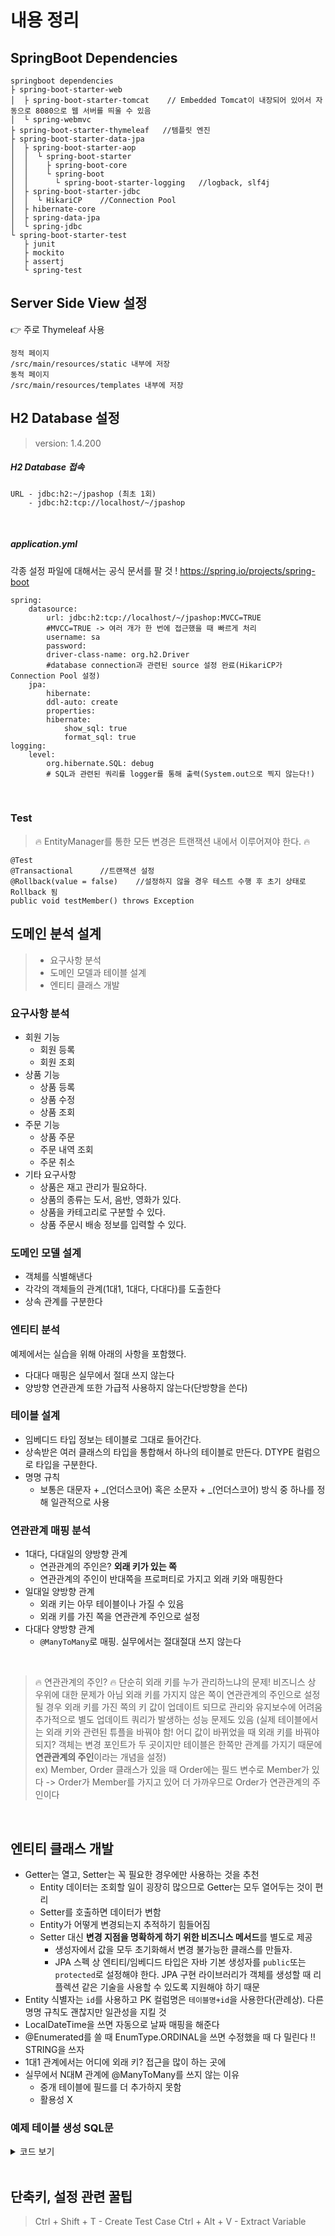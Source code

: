 # 내용 정리

## SpringBoot Dependencies

    springboot dependencies
    ├ spring-boot-starter-web
    │  ├ spring-boot-starter-tomcat    // Embedded Tomcat이 내장되어 있어서 자동으로 8080으로 웹 서버를 띄울 수 있음
    │  └ spring-webmvc
    ├ spring-boot-starter-thymeleaf   //템플릿 엔진
    ├ spring-boot-starter-data-jpa
    │  ├ spring-boot-starter-aop
    │  │  └ spring-boot-starter
    │  │    ├ spring-boot-core
    │  │    └ spring-boot
    │  │      └ spring-boot-starter-logging   //logback, slf4j
    │  ├ spring-boot-starter-jdbc
    │  │  └ HikariCP    //Connection Pool
    │  ├ hibernate-core
    │  ├ spring-data-jpa
    │  └ spring-jdbc
    └ spring-boot-starter-test
       ├ junit
       ├ mockito
       ├ assertj
       └ spring-test

## Server Side View 설정

👉 주로 Thymeleaf 사용

    정적 페이지
    /src/main/resources/static 내부에 저장
    동적 페이지
    /src/main/resources/templates 내부에 저장

## H2 Database 설정

> version: 1.4.200

##### H2 Database 접속

    URL - jdbc:h2:~/jpashop (최초 1회)
        - jdbc:h2:tcp://localhost/~/jpashop

<br>

##### application.yml

각종 설정 파일에 대해서는 공식 문서를 팔 것 !
https://spring.io/projects/spring-boot

    spring:
        datasource:
            url: jdbc:h2:tcp://localhost/~/jpashop:MVCC=TRUE  
            #MVCC=TRUE -> 여러 개가 한 번에 접근했을 때 빠르게 처리
            username: sa
            password:
            driver-class-name: org.h2.Driver
            #database connection과 관련된 source 설정 완료(HikariCP가 Connection Pool 설정)
        jpa:
            hibernate:
            ddl-auto: create
            properties:
            hibernate:
                show_sql: true
                format_sql: true
    logging:
        level: 
            org.hibernate.SQL: debug
            # SQL과 관련된 쿼리를 logger를 통해 출력(System.out으로 찍지 않는다!)

<br>

### Test

> 🔥 EntityManager를 통한 모든 변경은 트랜잭션 내에서 이루어져야 한다. 🔥 

    @Test
    @Transactional      //트랜잭션 설정
    @Rollback(value = false)    //설정하지 않을 경우 테스트 수행 후 초기 상태로 Rollback 됨
    public void testMember() throws Exception

## 도메인 분석 설계

> - 요구사항 분석
> - 도메인 모델과 테이블 설계
> - 엔티티 클래스 개발

### 요구사항 분석
- 회원 기능
  - 회원 등록
  - 회원 조회
- 상품 기능
  - 상품 등록
  - 상품 수정
  - 상품 조회
- 주문 기능
  - 상품 주문
  - 주문 내역 조회
  - 주문 취소
- 기타 요구사항
  - 상품은 재고 관리가 필요하다.
  - 상품의 종류는 도서, 음반, 영화가 있다.
  - 상품을 카테고리로 구분할 수 있다.
  - 상품 주문시 배송 정보를 입력할 수 있다.

### 도메인 모델 설계

- 객체를 식별해낸다
- 각각의 객체들의 관계(1대1, 1대다, 다대다)를 도출한다
- 상속 관계를 구분한다

### 엔티티 분석

예제에서는 실습을 위해 아래의 사항을 포함했다.

- 다대다 매핑은 실무에서 절대 쓰지 않는다
- 양방향 연관관계 또한 가급적 사용하지 않는다(단방향을 쓴다)

### 테이블 설계

- 임베디드 타입 정보는 테이블로 그대로 들어간다.
- 상속받은 여러 클래스의 타입을 통합해서 하나의 테이블로 만든다. DTYPE 컬럼으로 타입을 구분한다.
- 명명 규칙
  - 보통은 대문자 + _(언더스코어) 혹은 소문자 + _(언더스코어) 방식 중 하나를 정해 일관적으로 사용

### 연관관계 매핑 분석

- 1대다, 다대일의 양방향 관계
  - 연관관계의 주인은? **외래 키가 있는 쪽**
  - 연관관계의 주인이 반대쪽을 프로퍼티로 가지고 외래 키와 매핑한다
- 일대일 양방향 관계
  - 외래 키는 아무 테이블이나 가질 수 있음
  - 외래 키를 가진 쪽을 연관관계 주인으로 설정
- 다대다 양방향 관계
  - <code>@ManyToMany</code>로 매핑. 실무에서는 절대절대 쓰지 않는다

<br>

> 🔥 연관관계의 주인? 🔥
> 단순히 외래 키를 누가 관리하느냐의 문제! 비즈니스 상 우위에 대한 문제가 아님
> 외래 키를 가지지 않은 쪽이 연관관계의 주인으로 설정될 경우 외래 키를 가진 쪽의 키 값이 업데이트 되므로 관리와 유지보수에 어려움
> 추가적으로 별도 업데이트 쿼리가 발생하는 성능 문제도 있음
> (실제 테이블에서는 외래 키와 관련된 튜플을 바꿔야 함! 어디 값이 바뀌었을 때 외래 키를 바꿔야 되지? 객체는 변경 포인트가 두 곳이지만 테이블은 한쪽만 관계를 가지기 때문에 **연관관계의 주인**이라는 개념을 설정)  
> ex) Member, Order 클래스가 있을 때 Order에는 필드 변수로 Member가 있다 -> Order가 Member를 가지고 있어 더 가까우므로 Order가 연관관계의 주인이다

<br>

## 엔티티 클래스 개발

- Getter는 열고, Setter는 꼭 필요한 경우에만 사용하는 것을 추천
  - Entity 데이터는 조회할 일이 굉장히 많으므로 Getter는 모두 열어두는 것이 편리
  - Setter를 호출하면 데이터가 변함
  - Entity가 어떻게 변경되는지 추적하기 힘들어짐
  - Setter 대신 **변경 지점을 명확하게 하기 위한 비즈니스 메서드**를 별도로 제공
    - 생성자에서 값을 모두 초기화해서 변경 불가능한 클래스를 만들자.
    - JPA 스펙 상 엔티티/임베디드 타입은 자바 기본 생성자를 <code>public</code>또는 <code>protected</code>로 설정해야 한다. JPA 구현 라이브러리가 객체를 생성할 때 리플렉션 같은 기술을 사용할 수 있도록 지원해야 하기 때문
- Entity 식별자는 <code>id</code>를 사용하고 PK 컬럼명은 <code>테이블명+id</code>을 사용한다(관례상). 다른 명명 규칙도 괜찮지만 일관성을 지킬 것
- LocalDateTime을 쓰면 자동으로 날짜 매핑을 해준다
- @Enumerated를 쓸 때 EnumType.ORDINAL을 쓰면 수정했을 때 다 밀린다 !! STRING을 쓰자
- 1대1 관계에서는 어디에 외래 키? 접근을 많이 하는 곳에 
- 실무에서 N대M 관계에 @ManyToMany를 쓰지 않는 이유
  - 중개 테이블에 필드를 더 추가하지 못함
  - 활용성 X

### 예제 테이블 생성 SQL문

<details>
<summary>코드 보기</summary>

```Bash
2021-09-14 08:56:58.394 DEBUG 20056 --- [  restartedMain] org.hibernate.SQL                        : 
    
    create table category (
       category_id bigint not null,
        name varchar(255),
        parent_id bigint,
        primary key (category_id)
    )
Hibernate: 
    
    create table category (
       category_id bigint not null,
        name varchar(255),
        parent_id bigint,
        primary key (category_id)
    )
2021-09-14 08:56:58.395  INFO 20056 --- [  restartedMain] p6spy                                    : #1631577418395 | took 0ms | statement | connection 3| url jdbc:h2:tcp://localhost/~/jpashop

    create table category (
       category_id bigint not null,
        name varchar(255),
        parent_id bigint,
        primary key (category_id)
    )

    create table category (
       category_id bigint not null,
        name varchar(255),
        parent_id bigint,
        primary key (category_id)
    );
2021-09-14 08:56:58.395 DEBUG 20056 --- [  restartedMain] org.hibernate.SQL                        : 
    
    create table category_item (
       category_id bigint not null,
        item_id bigint not null
    )
Hibernate: 
    
    create table category_item (
       category_id bigint not null,
        item_id bigint not null
    )
2021-09-14 08:56:58.396  INFO 20056 --- [  restartedMain] p6spy                                    : #1631577418396 | took 0ms | statement | connection 3| url jdbc:h2:tcp://localhost/~/jpashop

    create table category_item (
       category_id bigint not null,
        item_id bigint not null
    )

    create table category_item (
       category_id bigint not null,
        item_id bigint not null
    );
2021-09-14 08:56:58.397 DEBUG 20056 --- [  restartedMain] org.hibernate.SQL                        : 
    
    create table delivery (
       delivery_id bigint not null,
        city varchar(255),
        street varchar(255),
        zipcode varchar(255),
        status varchar(255),
        primary key (delivery_id)
    )
Hibernate: 
    
    create table delivery (
       delivery_id bigint not null,
        city varchar(255),
        street varchar(255),
        zipcode varchar(255),
        status varchar(255),
        primary key (delivery_id)
    )
2021-09-14 08:56:58.398  INFO 20056 --- [  restartedMain] p6spy                                    : #1631577418398 | took 0ms | statement | connection 3| url jdbc:h2:tcp://localhost/~/jpashop

    create table delivery (
       delivery_id bigint not null,
        city varchar(255),
        street varchar(255),
        zipcode varchar(255),
        status varchar(255),
        primary key (delivery_id)
    )

    create table delivery (
       delivery_id bigint not null,
        city varchar(255),
        street varchar(255),
        zipcode varchar(255),
        status varchar(255),
        primary key (delivery_id)
    );
2021-09-14 08:56:58.398 DEBUG 20056 --- [  restartedMain] org.hibernate.SQL                        : 
    
    create table item (
       dtype varchar(31) not null,
        item_id bigint not null,
        name varchar(255),
        price integer not null,
        stock_quantity integer not null,
        artist varchar(255),
        etc varchar(255),
        author varchar(255),
        isbn varchar(255),
        actor varchar(255),
        director varchar(255),
        primary key (item_id)
    )
Hibernate: 
    
    create table item (
       dtype varchar(31) not null,
        item_id bigint not null,
        name varchar(255),
        price integer not null,
        stock_quantity integer not null,
        artist varchar(255),
        etc varchar(255),
        author varchar(255),
        isbn varchar(255),
        actor varchar(255),
        director varchar(255),
        primary key (item_id)
    )
2021-09-14 08:56:58.399  INFO 20056 --- [  restartedMain] p6spy                                    : #1631577418399 | took 0ms | statement | connection 3| url jdbc:h2:tcp://localhost/~/jpashop

    create table item (
       dtype varchar(31) not null,
        item_id bigint not null,
        name varchar(255),
        price integer not null,
        stock_quantity integer not null,
        artist varchar(255),
        etc varchar(255),
        author varchar(255),
        isbn varchar(255),
        actor varchar(255),
        director varchar(255),
        primary key (item_id)
    )

    create table item (
       dtype varchar(31) not null,
        item_id bigint not null,
        name varchar(255),
        price integer not null,
        stock_quantity integer not null,
        artist varchar(255),
        etc varchar(255),
        author varchar(255),
        isbn varchar(255),
        actor varchar(255),
        director varchar(255),
        primary key (item_id)
    );
2021-09-14 08:56:58.399 DEBUG 20056 --- [  restartedMain] org.hibernate.SQL                        : 
    
    create table member (
       member_id bigint not null,
        city varchar(255),
        street varchar(255),
        zipcode varchar(255),
        name varchar(255),
        primary key (member_id)
    )
Hibernate: 
    
    create table member (
       member_id bigint not null,
        city varchar(255),
        street varchar(255),
        zipcode varchar(255),
        name varchar(255),
        primary key (member_id)
    )
2021-09-14 08:56:58.400  INFO 20056 --- [  restartedMain] p6spy                                    : #1631577418400 | took 0ms | statement | connection 3| url jdbc:h2:tcp://localhost/~/jpashop

    create table member (
       member_id bigint not null,
        city varchar(255),
        street varchar(255),
        zipcode varchar(255),
        name varchar(255),
        primary key (member_id)
    )

    create table member (
       member_id bigint not null,
        city varchar(255),
        street varchar(255),
        zipcode varchar(255),
        name varchar(255),
        primary key (member_id)
    );
2021-09-14 08:56:58.401 DEBUG 20056 --- [  restartedMain] org.hibernate.SQL                        : 
    
    create table order_item (
       order_item_id bigint not null,
        count integer not null,
        order_price integer not null,
        item_id bigint,
        order_id bigint,
        primary key (order_item_id)
    )
Hibernate: 
    
    create table order_item (
       order_item_id bigint not null,
        count integer not null,
        order_price integer not null,
        item_id bigint,
        order_id bigint,
        primary key (order_item_id)
    )
2021-09-14 08:56:58.402  INFO 20056 --- [  restartedMain] p6spy                                    : #1631577418402 | took 1ms | statement | connection 3| url jdbc:h2:tcp://localhost/~/jpashop

    create table order_item (
       order_item_id bigint not null,
        count integer not null,
        order_price integer not null,
        item_id bigint,
        order_id bigint,
        primary key (order_item_id)
    )

    create table order_item (
       order_item_id bigint not null,
        count integer not null,
        order_price integer not null,
        item_id bigint,
        order_id bigint,
        primary key (order_item_id)
    );
2021-09-14 08:56:58.402 DEBUG 20056 --- [  restartedMain] org.hibernate.SQL                        : 
    
    create table orders (
       order_id bigint not null,
        order_date timestamp,
        status varchar(255),
        delivery_id bigint,
        member_id bigint,
        primary key (order_id)
    )
Hibernate: 
    
    create table orders (
       order_id bigint not null,
        order_date timestamp,
        status varchar(255),
        delivery_id bigint,
        member_id bigint,
        primary key (order_id)
    )
2021-09-14 08:56:58.403  INFO 20056 --- [  restartedMain] p6spy                                    : #1631577418403 | took 1ms | statement | connection 3| url jdbc:h2:tcp://localhost/~/jpashop

    create table orders (
       order_id bigint not null,
        order_date timestamp,
        status varchar(255),
        delivery_id bigint,
        member_id bigint,
        primary key (order_id)
    )

    create table orders (
       order_id bigint not null,
        order_date timestamp,
        status varchar(255),
        delivery_id bigint,
        member_id bigint,
        primary key (order_id)
    );
2021-09-14 08:56:58.404 DEBUG 20056 --- [  restartedMain] org.hibernate.SQL                        : 
    
    alter table category 
       add constraint FK2y94svpmqttx80mshyny85wqr 
       foreign key (parent_id) 
       references category
Hibernate: 
    
    alter table category 
       add constraint FK2y94svpmqttx80mshyny85wqr 
       foreign key (parent_id) 
       references category
2021-09-14 08:56:58.406  INFO 20056 --- [  restartedMain] p6spy                                    : #1631577418406 | took 2ms | statement | connection 3| url jdbc:h2:tcp://localhost/~/jpashop

    alter table category 
       add constraint FK2y94svpmqttx80mshyny85wqr 
       foreign key (parent_id) 
       references category

    alter table category 
       add constraint FK2y94svpmqttx80mshyny85wqr 
       foreign key (parent_id) 
       references category;
2021-09-14 08:56:58.406 DEBUG 20056 --- [  restartedMain] org.hibernate.SQL                        : 
    
    alter table category_item 
       add constraint FKu8b4lwqutcdq3363gf6mlujq 
       foreign key (item_id) 
       references item
Hibernate: 
    
    alter table category_item 
       add constraint FKu8b4lwqutcdq3363gf6mlujq 
       foreign key (item_id) 
       references item
2021-09-14 08:56:58.408  INFO 20056 --- [  restartedMain] p6spy                                    : #1631577418408 | took 1ms | statement | connection 3| url jdbc:h2:tcp://localhost/~/jpashop

    alter table category_item 
       add constraint FKu8b4lwqutcdq3363gf6mlujq 
       foreign key (item_id) 
       references item

    alter table category_item 
       add constraint FKu8b4lwqutcdq3363gf6mlujq 
       foreign key (item_id) 
       references item;
2021-09-14 08:56:58.409 DEBUG 20056 --- [  restartedMain] org.hibernate.SQL                        : 
    
    alter table category_item 
       add constraint FKcq2n0opf5shyh84ex1fhukcbh 
       foreign key (category_id) 
       references category
Hibernate: 
    
    alter table category_item 
       add constraint FKcq2n0opf5shyh84ex1fhukcbh 
       foreign key (category_id) 
       references category
2021-09-14 08:56:58.411  INFO 20056 --- [  restartedMain] p6spy                                    : #1631577418411 | took 1ms | statement | connection 3| url jdbc:h2:tcp://localhost/~/jpashop

    alter table category_item 
       add constraint FKcq2n0opf5shyh84ex1fhukcbh 
       foreign key (category_id) 
       references category

    alter table category_item 
       add constraint FKcq2n0opf5shyh84ex1fhukcbh 
       foreign key (category_id) 
       references category;
2021-09-14 08:56:58.411 DEBUG 20056 --- [  restartedMain] org.hibernate.SQL                        : 
    
    alter table order_item 
       add constraint FKija6hjjiit8dprnmvtvgdp6ru 
       foreign key (item_id) 
       references item
Hibernate: 
    
    alter table order_item 
       add constraint FKija6hjjiit8dprnmvtvgdp6ru 
       foreign key (item_id) 
       references item
2021-09-14 08:56:58.413  INFO 20056 --- [  restartedMain] p6spy                                    : #1631577418413 | took 2ms | statement | connection 3| url jdbc:h2:tcp://localhost/~/jpashop

    alter table order_item 
       add constraint FKija6hjjiit8dprnmvtvgdp6ru 
       foreign key (item_id) 
       references item

    alter table order_item 
       add constraint FKija6hjjiit8dprnmvtvgdp6ru 
       foreign key (item_id) 
       references item;
2021-09-14 08:56:58.414 DEBUG 20056 --- [  restartedMain] org.hibernate.SQL                        : 
    
    alter table order_item 
       add constraint FKt4dc2r9nbvbujrljv3e23iibt 
       foreign key (order_id) 
       references orders
Hibernate: 
    
    alter table order_item 
       add constraint FKt4dc2r9nbvbujrljv3e23iibt 
       foreign key (order_id) 
       references orders
2021-09-14 08:56:58.416  INFO 20056 --- [  restartedMain] p6spy                                    : #1631577418416 | took 1ms | statement | connection 3| url jdbc:h2:tcp://localhost/~/jpashop

    alter table order_item 
       add constraint FKt4dc2r9nbvbujrljv3e23iibt 
       foreign key (order_id) 
       references orders

    alter table order_item 
       add constraint FKt4dc2r9nbvbujrljv3e23iibt 
       foreign key (order_id) 
       references orders;
2021-09-14 08:56:58.416 DEBUG 20056 --- [  restartedMain] org.hibernate.SQL                        : 
    
    alter table orders 
       add constraint FKtkrur7wg4d8ax0pwgo0vmy20c 
       foreign key (delivery_id) 
       references delivery
Hibernate: 
    
    alter table orders 
       add constraint FKtkrur7wg4d8ax0pwgo0vmy20c 
       foreign key (delivery_id) 
       references delivery
2021-09-14 08:56:58.418  INFO 20056 --- [  restartedMain] p6spy                                    : #1631577418418 | took 1ms | statement | connection 3| url jdbc:h2:tcp://localhost/~/jpashop

    alter table orders 
       add constraint FKtkrur7wg4d8ax0pwgo0vmy20c 
       foreign key (delivery_id) 
       references delivery

    alter table orders 
       add constraint FKtkrur7wg4d8ax0pwgo0vmy20c 
       foreign key (delivery_id) 
       references delivery;
2021-09-14 08:56:58.419 DEBUG 20056 --- [  restartedMain] org.hibernate.SQL                        : 
    
    alter table orders 
       add constraint FKpktxwhj3x9m4gth5ff6bkqgeb 
       foreign key (member_id) 
       references member
Hibernate: 
    
    alter table orders 
       add constraint FKpktxwhj3x9m4gth5ff6bkqgeb 
       foreign key (member_id) 
       references member
2021-09-14 08:56:58.421  INFO 20056 --- [  restartedMain] p6spy                                    : #1631577418421 | took 2ms | statement | connection 3| url jdbc:h2:tcp://localhost/~/jpashop

    alter table orders 
       add constraint FKpktxwhj3x9m4gth5ff6bkqgeb 
       foreign key (member_id) 
       references member

    alter table orders 
       add constraint FKpktxwhj3x9m4gth5ff6bkqgeb 
       foreign key (member_id) 
       references member;
```

</details>

<br>

## 단축키, 설정 관련 꿀팁

> Ctrl + Shift + T - Create Test Case
> Ctrl + Alt + V - Extract Variable
